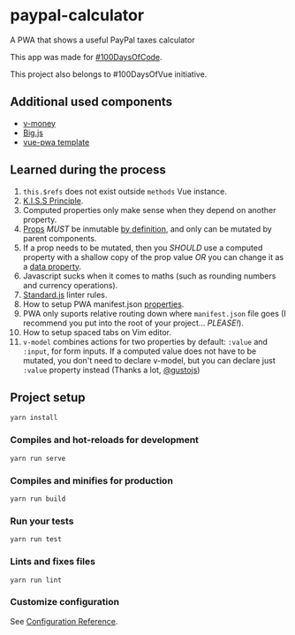 # paypal-calculator

A PWA that shows a useful PayPal taxes calculator

This app was made for [#100DaysOfCode](https://www.100daysofcode.com/).

This project also belongs to #100DaysOfVue initiative.

## Additional used components

+ [v-money](https://github.com/vuejs-tips/v-money)
+ [Big.js](https://github.com/MikeMcl/big.js/)
+ [vue-pwa template](https://github.com/vuejs-templates/pwa)

## Learned during the process

1. `this.$refs` does not exist outside `methods` Vue instance.
2. [K.I.S.S Principle](https://en.wikipedia.org/wiki/KISS_principle).
3. Computed properties only make sense when they depend on another property.
4. [Props](https://vuejs.org/v2/guide/migration.html#Prop-Mutation-deprecated) _MUST_ be inmutable [by definition](https://stackoverflow.com/questions/39868963/vue-2-mutating-props-vue-warn), and only can be mutated by parent components.
5. If a prop needs to be mutated, then you _SHOULD_ use a computed property with a shallow copy of the prop value _OR_ you can change it as a [data property](https://vuejs.org/v2/guide/instance.html#Data-and-Methods).
6. Javascript sucks when it comes to maths (such as rounding numbers and currency operations).
7. [Standard.js](https://standardjs.com/) linter rules.
8. How to setup PWA manifest.json [properties](https://developer.mozilla.org/en-US/docs/Web/Manifest).
9. PWA only suports relative routing down where `manifest.json` file goes (I recommend you put into the root of your project... _PLEASE!_).
10. How to setup spaced tabs on Vim editor.
11. `v-model` combines actions for two properties by default: `:value` and `:input`, for form inputs. If a computed value does not have to be mutated, you don't need to declare v-model, but you can declare just `:value` property instead (Thanks a lot, [@gustojs](https://twitter.com/gustojs))

## Project setup
```
yarn install
```

### Compiles and hot-reloads for development
```
yarn run serve
```

### Compiles and minifies for production
```
yarn run build
```

### Run your tests
```
yarn run test
```

### Lints and fixes files
```
yarn run lint
```

### Customize configuration
See [Configuration Reference](https://cli.vuejs.org/config/).
